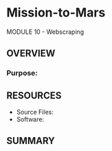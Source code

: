 # Mission-to-Mars
MODULE 10 - Webscraping


## OVERVIEW
### Purpose:
 
 
## RESOURCES
  - Source Files:
  - Software:  


## SUMMARY
